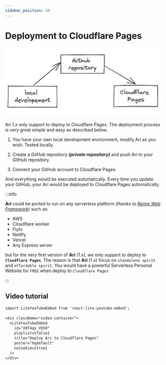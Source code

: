 ```yaml
---
sidebar_position: 50
---
```


# Deployment to Cloudflare Pages

![ari 1.x deployment model](./img/ari-1.x-deployment-model.webp)

Ari 1.x only support to deploy to Cloudflare Pages. The deployment process is very great simple and easy as described below.

1. You have your own local development environment, modify Ari as you wish. Tested locally.

2. Create a GitHub repository _**(private repository)**_ and push Ari to your GitHub repository.

3. Connect your GitHub account to Cloudflare Pages.

And everything would be executed automatically. Every time you update your GitHub, your Ari would be deployed to Cloudflare Pages automatically.

:::info

**Ari** could be ported to run on any serverless platform _(thanks to [Remix Web Framework](https://remix.run/))_ such as:

* AWS
* Cloudflare worker
* FlyIo
* Netlify
* Vercel
* Any Express server

but for the very first version of **Ari** _(1.x)_, we only support to deploy to **`Cloudflare Pages`**. The reason is that **Ari** (1.x) focus on `standalone spirit` and `effordable spirit`. You would have a powerful Serverless Personal Website for `FREE` when deploy to `Cloudflare Pages`

:::

## Video tutorial

```mdx-code-block
import LiteYouTubeEmbed from 'react-lite-youtube-embed';

<div className="video-container">
  <LiteYouTubeEmbed
    id="X8T4qx_VO50"
    playlist={false}
    title="Deploy Ari to Cloudflare Pages"
    poster="hqdefault"
    noCookie={true}
  />
</div>
```